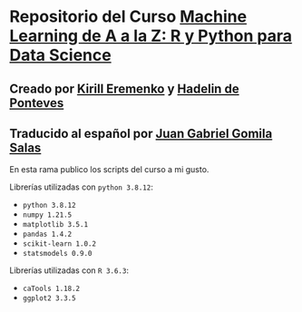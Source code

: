 # Repositorio del Curso [Machine Learning de A a la Z: R y Python para Data Science](https://www.udemy.com/draft/2241862/?couponCode=GITHUB_PROMO_JB)
## Creado por [Kirill Eremenko](https://www.udemy.com/user/kirilleremenko/) y [Hadelin de Ponteves](https://www.udemy.com/user/hadelin-de-ponteves/)
## Traducido al español por [Juan Gabriel Gomila Salas](https://www.udemy.com/user/juangabriel2)

En esta rama publico los scripts del curso a mi gusto.

Librerías utilizadas con `python 3.8.12`:

* `python 3.8.12`
* `numpy 1.21.5`
* `matplotlib 3.5.1`
* `pandas 1.4.2`
* `scikit-learn 1.0.2`
* `statsmodels 0.9.0`

Librerías utilizadas con `R 3.6.3`:

* `caTools 1.18.2`
* `ggplot2 3.3.5`
